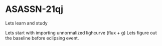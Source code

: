 # ASASSN-21qj
Lets learn and study

Lets start with importing unnormalized lighcurve (flux + g)
Lets figure out the baseline before eclipsing event.
